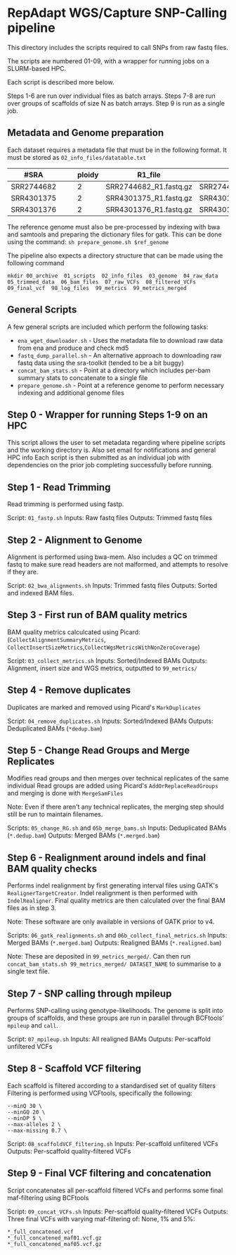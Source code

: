 # RepAdapt WGS/Capture SNP-Calling pipeline
This directory includes the scripts required to call SNPs from raw fastq files.

The scripts are numbered 01-09, with a wrapper for running jobs on a SLURM-based HPC.

Each script is described more below. 

Steps 1-6 are run over individual files as batch arrays.
Steps 7-8 are run over groups of scaffolds of size N as batch arrays.
Step 9 is run as a single job.

## Metadata and Genome preparation
Each dataset requires a metadata file that must be in the following format. It must be stored as `02_info_files/datatable.txt`

| #SRA       |   |   | ploidy | R1_file                | R2_file                |   |   |   | RG                           |   | instrument |   | individual        | r1_ftp                                                                   | r2_ftp                                                                   | r1_md5                           | r2_md5                           |
|------------|---|---|--------|------------------------|------------------------|---|---|---|------------------------------|---|------------|---|-------------------|--------------------------------------------------------------------------|--------------------------------------------------------------------------|----------------------------------|----------------------------------|
| SRR2744682 |   |   | 2      | SRR2744682_R1.fastq.gz | SRR2744682_R2.fastq.gz |   |   |   | Ptremula_SwAsp001_SRR2744682 |   | ILLUMINA   |   | Ptremula_SwAsp001 | ftp.sra.ebi.ac.uk/vol1/fastq/SRR274/002/SRR2744682/SRR2744682_1.fastq.gz | ftp.sra.ebi.ac.uk/vol1/fastq/SRR274/002/SRR2744682/SRR2744682_2.fastq.gz | a329816ed2d49ca6d05bf3efc5801024 | f074544db22d60f0ca8ea573f6ac7bdf |
| SRR4301375 |   |   | 2      | SRR4301375_R1.fastq.gz | SRR4301375_R2.fastq.gz |   |   |   | Ptremula_SwAsp003_SRR4301375 |   | ILLUMINA   |   | Ptremula_SwAsp003 | ftp.sra.ebi.ac.uk/vol1/fastq/SRR430/005/SRR4301375/SRR4301375_1.fastq.gz | ftp.sra.ebi.ac.uk/vol1/fastq/SRR430/005/SRR4301375/SRR4301375_2.fastq.gz | eb2a9b1b1e2a88542342dd3b6f3445a3 | 2d18328dea665ab74d2a77e77799372d |
| SRR4301376 |   |   | 2      | SRR4301376_R1.fastq.gz | SRR4301376_R2.fastq.gz |   |   |   | Ptremula_SwAsp004_SRR4301376 |   | ILLUMINA   |   | Ptremula_SwAsp004 | ftp.sra.ebi.ac.uk/vol1/fastq/SRR430/006/SRR4301376/SRR4301376_1.fastq.gz | ftp.sra.ebi.ac.uk/vol1/fastq/SRR430/006/SRR4301376/SRR4301376_2.fastq.gz | 567a4448a76217102fdecc1b78020aec | 20f3166ac143267c9ea987f71b6c811c |

The reference genome must also be pre-processed by indexing with bwa and samtools and preparing the dictionary files for gatk.
This can be done using the command: `sh prepare_genome.sh $ref_genome`

The pipeline also expects a directory structure that can be made using the following command
```
mkdir 00_archive  01_scripts  02_info_files  03_genome  04_raw_data  05_trimmed_data  06_bam_files  07_raw_VCFs  08_filtered_VCFs  09_final_vcf  98_log_files  99_metrics  99_metrics_merged
```

## General Scripts
A few general scripts are included which perform the following tasks:
* `ena_wget_downloader.sh` - Uses the metadata file to download raw data from ena and produce and check md5
* `fastq_dump_parallel.sh` - An alternative approach to downloading raw fastq data using the sra-toolkit (tended to be a bit buggy)
* `concat_bam_stats.sh` - Point at a directory which includes per-bam summary stats to concatenate to a single file
* `prepare_genome.sh` - Point at a reference genome to perform necessary indexing and additional genome files

## Step 0 - Wrapper for running Steps 1-9 on an HPC
This script allows the user to set metadata regarding where pipeline scripts and the working directory is.
Also set email for notifications and general HPC info
Each script is then submitted as an individual job with dependencies on the prior job completing successfully before running.

## Step 1 - Read Trimming
Read trimming is performed using fastp.

Script: `01_fastp.sh`
Inputs: Raw fastq files
Outputs: Trimmed fastq files

## Step 2 - Alignment to Genome
Alignment is performed using bwa-mem.
Also includes a QC on trimmed fastq to make sure read headers are not malformed, and attempts to resolve if they are.

Script: `02_bwa_alignments.sh`
Inputs: Trimmed fastq files
Outputs: Sorted and indexed BAM files.

## Step 3 - First run of BAM quality metrics
BAM quality metrics calculcated using Picard:
(`CollectAlignmentSummaryMetrics`, `CollectInsertSizeMetrics`,`CollectWgsMetricsWithNonZeroCoverage`)

Script: `03_collect_metrics.sh`
Inputs: Sorted/Indexed BAMs
Outputs: Alignment, insert size and WGS metrics, outputted to `99_metrics/`

## Step 4 - Remove duplicates
Duplicates are marked and removed using Picard's `MarkDuplicates`

Script: `04_remove_duplicates.sh`
Inputs: Sorted/Indexed BAMs
Outputs: Deduplicated BAMs (`*dedup.bam`)

## Step 5 - Change Read Groups and Merge Replicates
Modifies read groups and then merges over technical replicates of the same individual
Read groups are added using Picard's `AddOrReplaceReadGroups` and merging is done with `MergeSamFiles`

Note: Even if there aren't any technical replicates, the merging step should still be run to maintain filenames.

Scripts: `05_change_RG.sh` and `05b_merge_bams.sh`
Inputs: Deduplicated BAMs (`*.dedup.bam`)
Outputs: Merged BAMs (`*.merged.bam`)

## Step 6 - Realignment around indels and final BAM quality checks
Performs indel realignment by first generating interval files using GATK's `RealignerTargetCreator`.
Indel realignment is then performed with `IndelRealigner`.
Final quality metrics are then calculated over the final BAM files as in step 3.

Note: These software are only available in versions of GATK prior to v4.

Scripts: `06_gatk_realignments.sh` and `06b_collect_final_metrics.sh`
Inputs: Merged BAMs (`*.merged.bam`)
Outputs: Realigned BAMs (`*.realigned.bam`)

Note: These are deposited in `99_metrics_merged/`. 
Can then run `concat_bam_stats.sh 99_metrics_merged/ DATASET_NAME` to summarise to a single text file.

## Step 7 - SNP calling through mpileup
Performs SNP-calling using genotype-likelihoods.
The genome is split into groups of scaffolds, and these groups are run in parallel through BCFtools' `mpileup` and `call`.

Script: `07_mpileup.sh`
Inputs: All realigned BAMs
Outputs: Per-scaffold unfiltered VCFs

## Step 8 - Scaffold VCF filtering
Each scaffold is filtered according to a standardised set of quality filters
Filtering is performed using VCFtools, specifically the following:
```
--minQ 30 \
--minGQ 20 \
--minDP 5 \
--max-alleles 2 \
--max-missing 0.7 \
```

Script: `08_scaffoldVCF_filtering.sh`
Inputs: Per-scaffold unfiltered VCFs
Outputs: Per-scaffold quality-filtered VCFs

## Step 9 - Final VCF filtering and concatenation
Script concatenates all per-scaffold filtered VCFs and performs some final maf-filtering using BCFtools

Script: `09_concat_VCFs.sh`
Inputs: Per-scaffold quality-filtered VCFs
Outputs: Three final VCFs with varying maf-filtering of: None, 1% and 5%:
```
*_full_concatened.vcf
*_full_concatened_maf01.vcf.gz
*_full_concatened_maf05.vcf.gz
```